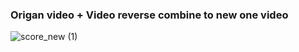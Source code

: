### Origan video + Video reverse combine to new one video


![score_new (1)](https://user-images.githubusercontent.com/106951689/209422709-543f3dcc-e15a-407a-8744-ac85333dbc9c.gif)

